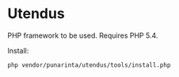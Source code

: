 Utendus
=======

PHP framework to be used. Requires PHP 5.4.

Install:
```
php vendor/punarinta/utendus/tools/install.php
```

